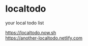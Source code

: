 # localtodo

your local todo list

<https://localtodo.now.sh>  
<https://another-localtodo.netlify.com>
